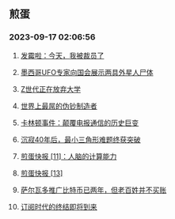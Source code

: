## 煎蛋 
### 2023-09-17 02:06:56

1. [发霉啦：今天，我被裁员了](http://jandan.net/p/114178)

2. [墨西哥UFO专家向国会展示两具外星人尸体](http://jandan.net/p/114204)

3. [Z世代正在放弃大学](http://jandan.net/p/114177)

4. [世界上最屌的伪钞制造者](http://jandan.net/p/114209)

5. [卡林顿事件：颠覆电报通信的历史巨变](http://jandan.net/p/114128)

6. [沉寂40年后，最小三角形难题终获突破](http://jandan.net/p/114160)

7. [煎蛋快报 [11]：人脑的计算能力](http://jandan.net/p/114183)

8. [煎蛋快报 [13]](http://jandan.net/p/114214)

9. [萨尔瓦多推广比特币已两年，但老百姓并不买账](http://jandan.net/p/114176)

10. [订阅时代的终结即将到来](http://jandan.net/p/114189)

